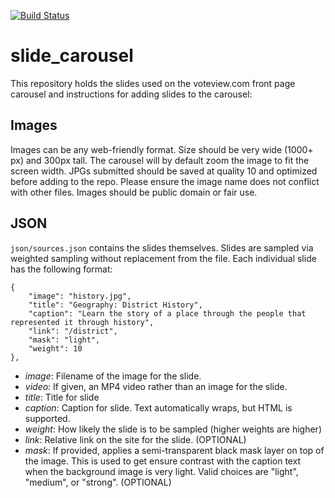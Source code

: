 [![Build Status](https://travis-ci.org/voteview/slide_carousel.svg?branch=master)](https://travis-ci.org/voteview/slide_carousel)

# slide_carousel

This repository holds the slides used on the voteview.com front page carousel and instructions for adding slides to the carousel:

## Images

Images can be any web-friendly format. Size should be very wide (1000+ px) and 300px tall. The carousel will by default zoom the image to fit the screen width. JPGs submitted should be saved at quality 10 and optimized before adding to the repo. Please ensure the image name does not conflict with other files. Images should be public domain or fair use.

## JSON

`json/sources.json` contains the slides themselves. Slides are sampled via weighted sampling without replacement from the file. Each individual slide has the following format:

```
{
	"image": "history.jpg", 
	"title": "Geography: District History", 
	"caption": "Learn the story of a place through the people that represented it through history", 
	"link": "/district",
	"mask": "light",
	"weight": 10
},
```

* *image*: Filename of the image for the slide.
* *video*: If given, an MP4 video rather than an image for the slide.
* *title*: Title for slide
* *caption*: Caption for slide. Text automatically wraps, but HTML is supported.
* *weight*: How likely the slide is to be sampled (higher weights are higher)
* *link*: Relative link on the site for the slide. (OPTIONAL)
* *mask*: If provided, applies a semi-transparent black mask layer on top of the image. This is used to get ensure contrast with the caption text when the background image is very light. Valid choices are "light", "medium", or "strong". (OPTIONAL)

